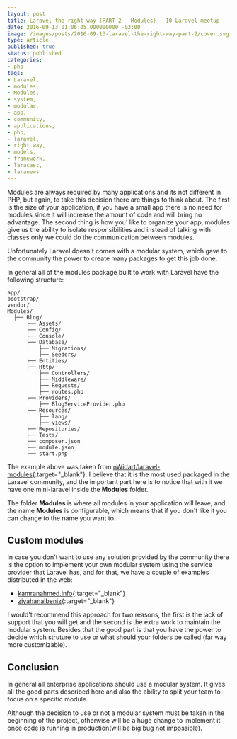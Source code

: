 ```yaml
---
layout: post
title: Laravel the right way (PART 2 - Modules) - 10 Laravel meetup
date: 2016-09-13 01:06:05.000000000 -03:00
image: /images/posts/2016-09-13-laravel-the-right-way-part-2/cover.svg
type: article
published: true
status: published
categories:
- php
tags:
- Laravel,
- modules,
- Modules,
- system,
- modular,
- app,
- community,
- applications,
- php,
- laravel,
- right way,
- models,
- framework,
- laracast,
- laranews
---
```


Modules are always required by many applications and its not different in PHP, but again, to take this decision
there are things to think about. The first is the size of your application, if you have a small app there is no need
for modules since it will increase the amount of code and will bring no advantage. The second thing is how you' like
to organize your app, modules give us the ability to isolate responsibilities and instead of talking with classes only
we could do the communication between modules.

Unfortunately Laravel doesn't comes with a modular system, which gave to the community the power to create many packages
to get this job done.

In general all of the modules package built to work with Laravel have the following structure:

```
app/
bootstrap/
vendor/
Modules/
  ├── Blog/
      ├── Assets/
      ├── Config/
      ├── Console/
      ├── Database/
          ├── Migrations/
          ├── Seeders/
      ├── Entities/
      ├── Http/
          ├── Controllers/
          ├── Middleware/
          ├── Requests/
          ├── routes.php
      ├── Providers/
          ├── BlogServiceProvider.php
      ├── Resources/
          ├── lang/
          ├── views/
      ├── Repositories/
      ├── Tests/
      ├── composer.json
      ├── module.json
      ├── start.php
```

The example above was taken from [nWidart/laravel-modules](https://github.com/nWidart/laravel-modules){:target="_blank"}. I believe that
it is the most used packaged in the Laravel community, and the important part here is to notice that with it we have
one mini-laravel inside the **Modules** folder.

The folder **Modules** is where all modules in your application will leave, and the name **Modules** is configurable, which
means that if you don't like it you can change to the name you want to.

## Custom modules

In case you don't want to use any solution provided by the community there is the option to implement your own modular
system using the service provider that Laravel has, and for that, we have a couple of examples  distributed in the web:

- [kamranahmed.info](http://kamranahmed.info/blog/2015/12/03/creating-a-modular-application-in-laravel){:target="_blank"}
- [ziyahanalbeniz](https://ziyahanalbeniz.blogspot.com.br/2015/03/modular-structure-in-laravel-5.html){:target="_blank"}

I would't recommend this approach for two reasons, the first is the lack of support that you will get and the second
is the extra work to maintain the modular system. Besides that the good part is that you have the power to decide
which struture to use or what should your folders be called (far way more customizable).

## Conclusion

In general all enterprise applications should use a modular system. It gives all the good parts described here and
also the ability to split your team to focus on a specific module.

Although the decision to use or not a modular system must be taken in the beginning of the project, otherwise will
be a huge change to implement it once code is running in production(will be big bug not impossible).
